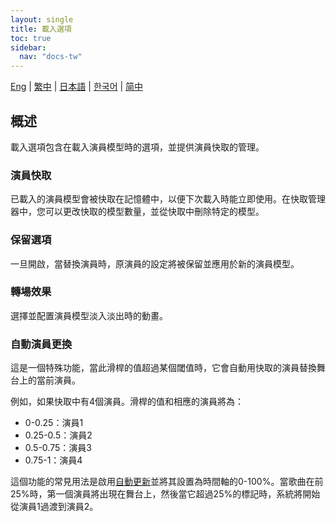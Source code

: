```yaml
---
layout: single
title: 載入選項
toc: true
sidebar:
  nav: "docs-tw"
---
```

[Eng](/dancexr/features/loader_options) | [繁中](/tw/dancexr/features/loader_options) | [日本語](/jp/dancexr/features/loader_options) | [한국어](/kr/dancexr/features/loader_options) | [简中](/zh/dancexr/features/loader_options)


## 概述
載入選項包含在載入演員模型時的選項，並提供演員快取的管理。

### 演員快取
已載入的演員模型會被快取在記憶體中，以便下次載入時能立即使用。在快取管理器中，您可以更改快取的模型數量，並從快取中刪除特定的模型。

### 保留選項
一旦開啟，當替換演員時，原演員的設定將被保留並應用於新的演員模型。

### 轉場效果
選擇並配置演員模型淡入淡出時的動畫。

### 自動演員更換
這是一個特殊功能，當此滑桿的值超過某個閾值時，它會自動用快取的演員替換舞台上的當前演員。

例如，如果快取中有4個演員。滑桿的值和相應的演員將為：
* 0-0.25：演員1
* 0.25-0.5：演員2
* 0.5-0.75：演員3
* 0.75-1：演員4

這個功能的常見用法是啟用[自動更新](autoupdate)並將其設置為時間軸的0-100%。當歌曲在前25%時，第一個演員將出現在舞台上，然後當它超過25%的標記時，系統將開始從演員1過渡到演員2。